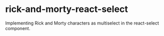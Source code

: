 # rick-and-morty-react-select
Implementing Rick and Morty characters as multiselect in the react-select component.
